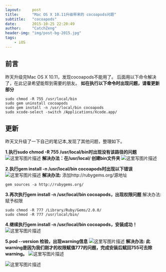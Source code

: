 ```yaml
---
layout:     post
title:      "Mac OS X 10.11升级带来的 cocoapods问题"
subtitle:   "cocoapods"
date:       2015-10-25 22:20:49
author:     "CatchZeng"
header-img: "img/post-bg-2015.jpg"
tags:
    - iOS
---
```


## 前言
昨天升级完Mac OS X 10.11，发现cocoapods不能用了。
后面用以下命令解决了，在此记录希望能帮到需要的朋友。
**如在执行以下命令时出现问题，请看更新部分**
```
sudo chmod -R 755 /usr/local/bin
sudo gem uninstall cocoapods
sudo gem install -n /usr/local/bin cocoapods
sudo xcode-select -switch /Applications/Xcode.app/
```

## 更新
昨天又升级了一下自己的笔记本,发现了其他问题，整理如下。

**1.执行sudo chmod -R 755 /usr/local/bin时出现没有该路径的问题**
![这里写图片描述](http://img.blog.csdn.net/20151016090830621)
**解决办法：在/usr/local/ 创建bin文件夹**
![这里写图片描述](http://img.blog.csdn.net/20151016090937267)

**2.执行gem install -n /usr/local/bin cocoapods时出现以下错误**
![这里写图片描述](http://img.blog.csdn.net/20151016091828609)
**解决办法:** 添加http://rubygems.org/源地址
```
gem sources -a http://rubygems.org/
```
**3.再次执行gem install -n /usr/local/bin cocoapods，出现权限问题**
解决办法:赋予权限
```
sudo chmod -R 777 /Library/Ruby/Gems/2.0.0/
sudo chmod -R 777 /usr/local/bin/
```
**4.继续执行gem install -n /usr/local/bin cocoapods，安装成功！**
![这里写图片描述](http://img.blog.csdn.net/20151016092817880)

**5.pod --version 检验，出现warning信息**
![这里写图片描述](http://img.blog.csdn.net/20151016092858432)
**解决办法: 此warning是因为我们刚才的权限赋值777的问题，完成安装后赋回755可去除warning。**
![这里写图片描述](http://img.blog.csdn.net/20151016093443798)

![这里写图片描述](http://img.blog.csdn.net/20151015160729240)
